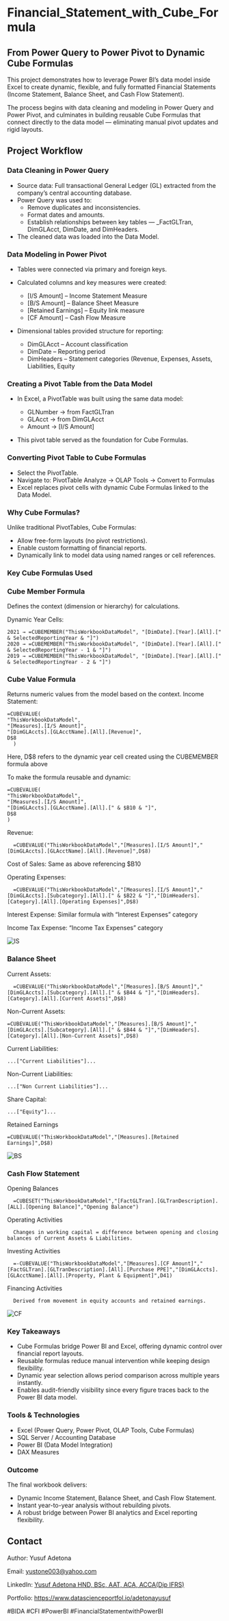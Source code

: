 # Financial_Statement_with_Cube_Formula

## From Power Query to Power Pivot to Dynamic Cube Formulas

This project demonstrates how to leverage Power BI’s data model inside Excel to create dynamic, flexible, and fully formatted Financial Statements (Income Statement, Balance Sheet, and Cash Flow Statement).

The process begins with data cleaning and modeling in Power Query and Power Pivot, and culminates in building reusable Cube Formulas that connect directly to the data model — eliminating manual pivot updates and rigid layouts.

## Project Workflow

### Data Cleaning in Power Query
- Source data: Full transactional General Ledger (GL) extracted from the company’s central accounting database.
- Power Query was used to:
    - Remove duplicates and inconsistencies.
    - Format dates and amounts.
    - Establish relationships between key tables — _FactGLTran, DimGLAcct, DimDate, and DimHeaders.
- The cleaned data was loaded into the Data Model.

### Data Modeling in Power Pivot
- Tables were connected via primary and foreign keys.
  
- Calculated columns and key measures were created:
    - [I/S Amount] – Income Statement Measure
    - [B/S Amount] – Balance Sheet Measure
    - [Retained Earnings] – Equity link measure
    - [CF Amount] – Cash Flow Measure
 
- Dimensional tables provided structure for reporting:
    - DimGLAcct – Account classification
    - DimDate – Reporting period
    - DimHeaders – Statement categories (Revenue, Expenses, Assets, Liabilities, Equity
 
### Creating a Pivot Table from the Data Model
- In Excel, a PivotTable was built using the same data model:
    - GLNumber → from FactGLTran
    - GLAcct → from DimGLAcct
    - Amount → [I/S Amount]
 
- This pivot table served as the foundation for Cube Formulas.

### Converting Pivot Table to Cube Formulas
- Select the PivotTable.
- Navigate to: PivotTable Analyze → OLAP Tools → Convert to Formulas
- Excel replaces pivot cells with dynamic Cube Formulas linked to the Data Model.

### Why Cube Formulas?
Unlike traditional PivotTables, Cube Formulas:
- Allow free-form layouts (no pivot restrictions).
- Enable custom formatting of financial reports.
- Dynamically link to model data using named ranges or cell references.

### Key Cube Formulas Used

### Cube Member Formula
Defines the context (dimension or hierarchy) for calculations.

Dynamic Year Cells:

    2021 → =CUBEMEMBER("ThisWorkbookDataModel", "[DimDate].[Year].[All].[" & SelectedReportingYear & "]")
    2020 → =CUBEMEMBER("ThisWorkbookDataModel", "[DimDate].[Year].[All].[" & SelectedReportingYear - 1 & "]")
    2019 → =CUBEMEMBER("ThisWorkbookDataModel", "[DimDate].[Year].[All].[" & SelectedReportingYear - 2 & "]")

### Cube Value Formula
Returns numeric values from the model based on the context.
Income Statement:

    =CUBEVALUE(
    "ThisWorkbookDataModel",
    "[Measures].[I/S Amount]",
    "[DimGLAccts].[GLAcctName].[All].[Revenue]",
    D$8
      )

Here, D$8 refers to the dynamic year cell created using the CUBEMEMBER formula above

To make the formula reusable and dynamic:

    =CUBEVALUE(
    "ThisWorkbookDataModel",
    "[Measures].[I/S Amount]",
    "[DimGLAccts].[GLAcctName].[All].[" & $B10 & "]",
    D$8
    )

Revenue:

      =CUBEVALUE("ThisWorkbookDataModel","[Measures].[I/S Amount]","[DimGLAccts].[GLAcctName].[All].[Revenue]",D$8)


Cost of Sales: Same as above referencing $B10

Operating Expenses:

      =CUBEVALUE("ThisWorkbookDataModel","[Measures].[I/S Amount]","[DimGLAccts].[Subcategory].[All].[" & $B22 & "]","[DimHeaders].[Category].[All].[Operating Expenses]",D$8)

Interest Expense: Similar formula with “Interest Expenses” category

Income Tax Expense: “Income Tax Expenses” category

![IS](https://github.com/adetonayusuf/Financial_Statement_with_Cube_Formula/blob/main/Income%20Statement%20-%20Cube.png)


### Balance Sheet

Current Assets:

      =CUBEVALUE("ThisWorkbookDataModel","[Measures].[B/S Amount]","[DimGLAccts].[Subcategory].[All].[" & $B44 & "]","[DimHeaders].[Category].[All].[Current Assets]",D$8)

Non-Current Assets: 

    =CUBEVALUE("ThisWorkbookDataModel","[Measures].[B/S Amount]","[DimGLAccts].[Subcategory].[All].[" & $B44 & "]","[DimHeaders].[Category].[All].[Non-Current Assets]",D$8)

Current Liabilities:

    ...["Current Liabilities"]...

Non-Current Liabilities:

    ...["Non Current Liabilities"]...

Share Capital:

    ...["Equity"]...

Retained Earnings

    =CUBEVALUE("ThisWorkbookDataModel","[Measures].[Retained Earnings]",D$8)

![BS](https://github.com/adetonayusuf/Financial_Statement_with_Cube_Formula/blob/main/BS%20-%20Cube.png)


### Cash Flow Statement

Opening Balances 

      =CUBESET("ThisWorkbookDataModel","[FactGLTran].[GLTranDescription].[ALL].[Opening Balance]","Opening Balance")

  Operating Activities

      Changes in working capital = difference between opening and closing balances of Current Assets & Liabilities.

  Investing Activities

      =-CUBEVALUE("ThisWorkbookDataModel","[Measures].[CF Amount]","[FactGLTran].[GLTranDescription].[All].[Purchase PPE]","[DimGLAccts].[GLAcctName].[All].[Property, Plant & Equipment]",D41)

  Financing Activities

      Derived from movement in equity accounts and retained earnings.

![CF](https://github.com/adetonayusuf/Financial_Statement_with_Cube_Formula/blob/main/cf%20-%20cube.png)

  ### Key Takeaways
  - Cube Formulas bridge Power BI and Excel, offering dynamic control over financial report layouts.
  - Reusable formulas reduce manual intervention while keeping design flexibility.
  - Dynamic year selection allows period comparison across multiple years instantly.
  - Enables audit-friendly visibility since every figure traces back to the Power BI data model.

### Tools & Technologies

  - Excel (Power Query, Power Pivot, OLAP Tools, Cube Formulas)
  - SQL Server / Accounting Database
  - Power BI (Data Model Integration)
  - DAX Measures

### Outcome
The final workbook delivers:
- Dynamic Income Statement, Balance Sheet, and Cash Flow Statement.
- Instant year-to-year analysis without rebuilding pivots.
- A robust bridge between Power BI analytics and Excel reporting flexibility.

## Contact

Author: Yusuf Adetona

Email: yustone003@yahoo.com

LinkedIn: [Yusuf Adetona HND, BSc, AAT, ACA, ACCA(Dip IFRS)](https://www.linkedin.com/in/yusuf-adetona/)

Portfolio: https://www.datascienceportfol.io/adetonayusuf


#BIDA #CFI #PowerBI #FinancialStatementwithPowerBI

